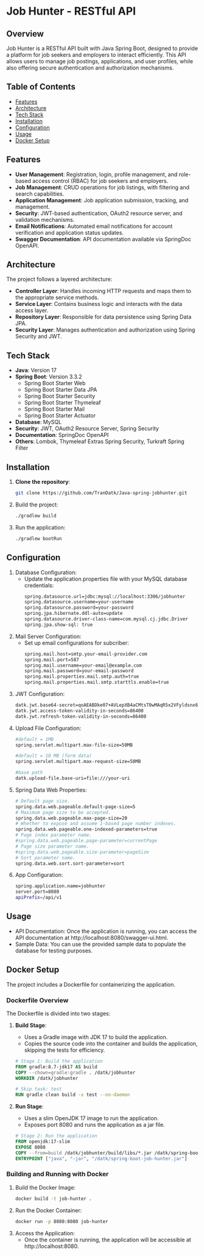 # Job Hunter - RESTful API

## Overview

Job Hunter is a RESTful API built with Java Spring Boot, designed to provide a platform for job seekers and employers to interact efficiently. This API allows users to manage job postings, applications, and user profiles, while also offering secure authentication and authorization mechanisms.

## Table of Contents

- [Features](#features)
- [Architecture](#architecture)
- [Tech Stack](#tech-stack)
- [Installation](#installation)
- [Configuration](#configuration)
- [Usage](#usage)
- [Docker Setup](#docker-setup)


## Features

- **User Management**: Registration, login, profile management, and role-based access control (RBAC) for job seekers and employers.
- **Job Management**: CRUD operations for job listings, with filtering and search capabilities.
- **Application Management**: Job application submission, tracking, and management.
- **Security**: JWT-based authentication, OAuth2 resource server, and validation mechanisms.
- **Email Notifications**: Automated email notifications for account verification and application status updates.
- **Swagger Documentation**: API documentation available via SpringDoc OpenAPI.

## Architecture

The project follows a layered architecture:

- **Controller Layer**: Handles incoming HTTP requests and maps them to the appropriate service methods.
- **Service Layer**: Contains business logic and interacts with the data access layer.
- **Repository Layer**: Responsible for data persistence using Spring Data JPA.
- **Security Layer**: Manages authentication and authorization using Spring Security and JWT.

## Tech Stack

- **Java**: Version 17
- **Spring Boot**: Version 3.3.2
  - Spring Boot Starter Web
  - Spring Boot Starter Data JPA
  - Spring Boot Starter Security
  - Spring Boot Starter Thymeleaf
  - Spring Boot Starter Mail
  - Spring Boot Starter Actuator
- **Database**: MySQL
- **Security**: JWT, OAuth2 Resource Server, Spring Security
- **Documentation**: SpringDoc OpenAPI
- **Others**: Lombok, Thymeleaf Extras Spring Security, Turkraft Spring Filter

## Installation

1. **Clone the repository**:
   ```bash
   git clone https://github.com/TranDatk/Java-spring-jobhunter.git
2. Build the project:
   ```bash
   ./gradlew build
3. Run the application:
   ```bash
   ./gradlew bootRun

## Configuration

1. Database Configuration:
   * Update the application.properties file with your MySQL database credentials:
      ```bash
      spring.datasource.url=jdbc:mysql://localhost:3306/jobhunter
      spring.datasource.username=your-username
      spring.datasource.password=your-password
      spring.jpa.hibernate.ddl-auto=update
      spring.datasource.driver-class-name=com.mysql.cj.jdbc.Driver
      spring.jpa.show-sql: true
2. Mail Server Configuration:
   * Set up email configurations for subcriber:
      ```bash
      spring.mail.host=smtp.your-email-provider.com
      spring.mail.port=587
      spring.mail.username=your-email@example.com
      spring.mail.password=your-email-password
      spring.mail.properties.mail.smtp.auth=true
      spring.mail.properties.mail.smtp.starttls.enable=true
3. JWT Configuration:
      ```bash
      datk.jwt.base64-secret=qoAEABDke07+AVLepXB4aCMtsT0wMAqR5x2VFyldsnx6e75YQkJH2UcZKTjEyoNgG71SBCXfq5N6NVZxWOfsHQ==
      datk.jwt.access-token-validity-in-seconds=86400
      datk.jwt.refresh-token-validity-in-seconds=86400
4. Upload File Configuration:
      ```bash
      #default = 1MB
      spring.servlet.multipart.max-file-size=50MB
      
      #default = 10 MB (form data)
      spring.servlet.multipart.max-request-size=50MB
      
      #base path
      datk.upload-file.base-uri=file:///your-uri
5. Spring Data Web Properties:
      ```bash
      # Default page size.
      spring.data.web.pageable.default-page-size=5
      # Maximum page size to be accepted.
      spring.data.web.pageable.max-page-size=20
      # Whether to expose and assume 1-based page number indexes.
      spring.data.web.pageable.one-indexed-parameters=true
      # Page index parameter name.
      #spring.data.web.pageable.page-parameter=currentPage
      # Page size parameter name.
      #spring.data.web.pageable.size-parameter=pageSize
      # Sort parameter name.
      spring.data.web.sort.sort-parameter=sort
6. App Configuration:
      ```bash
      spring.application.name=jobhunter
      server.port=8080
      apiPrefix=/api/v1
      
## Usage

* API Documentation: Once the application is running, you can access the API documentation at http://localhost:8080/swagger-ui.html.
* Sample Data: You can use the provided sample data to populate the database for testing purposes.

## Docker Setup

The project includes a Dockerfile for containerizing the application.

### Dockerfile Overview

The Dockerfile is divided into two stages:

1. **Build Stage**: 
   - Uses a Gradle image with JDK 17 to build the application.
   - Copies the source code into the container and builds the application, skipping the tests for efficiency.

   ```dockerfile
   # Stage 1: Build the application
   FROM gradle:8.7-jdk17 AS build
   COPY --chown=gradle:gradle . /datk/jobhunter
   WORKDIR /datk/jobhunter

   # Skip task: test
   RUN gradle clean build -x test --no-daemon
2. **Run Stage**:
   - Uses a slim OpenJDK 17 image to run the application.
   - Exposes port 8080 and runs the application as a jar file.
   ```dockerfile
   # Stage 2: Run the application
   FROM openjdk:17-slim
   EXPOSE 8080
   COPY --from=build /datk/jobhunter/build/libs/*.jar /datk/spring-boot-job-hunter.jar
   ENTRYPOINT ["java", "-jar", "/datk/spring-boot-job-hunter.jar"]
   
### Building and Running with Docker

1. Build the Docker Image:
   ```bash
   docker build -t job-hunter .
2. Run the Docker Container:
   ```bash
   docker run -p 8080:8080 job-hunter
3. Access the Application:
   - Once the container is running, the application will be accessible at http://localhost:8080.

